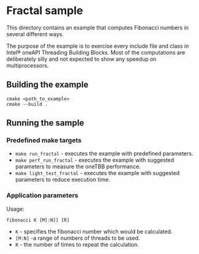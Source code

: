 # Fractal sample
This directory contains an example that computes Fibonacci numbers in several different ways.

The purpose of the example is to exercise every include file and class in Intel® oneAPI Threading Building Blocks. Most of the computations are deliberately silly and not expected to show any speedup on multiprocessors.

## Building the example
```
cmake <path_to_example>
cmake --build .
```

## Running the sample
### Predefined make targets
* `make run_fractal` - executes the example with predefined parameters.
* `make perf_run_fractal` - executes the example with suggested parameters to measure the oneTBB performance.
* `make light_test_fractal` - executes the example with suggested parameters to reduce execution time.

### Application parameters
Usage:
```
fibonacci K [M[:N]] [R]
```
* `K` - specifies the fibonacci number which would be calculated.
* `[M:N]` -a range of numbers of threads to be used.
* `R` - the number of times to repeat the calculation.
